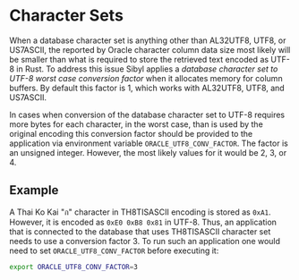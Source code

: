 # Character Sets

When a database character set is anything other than AL32UTF8, UTF8, or US7ASCII, the reported by Oracle character column data size most likely will be smaller than what is required to store the retrieved text encoded as UTF-8 in Rust. To address this issue Sibyl applies a *database character set to UTF-8 worst case conversion factor* when it allocates memory for column buffers. By default this factor is 1, which works with AL32UTF8, UTF8, and US7ASCII.

In cases when conversion of the database character set to UTF-8 requires more bytes for each character, in the worst case, than is used by the original encoding this conversion factor should be provided to the application via environment variable `ORACLE_UTF8_CONV_FACTOR`. The factor is an unsigned integer. However, the most likely values for it would be 2, 3, or 4.

## Example

A Thai Ko Kai "ก" character in TH8TISASCII encoding is stored as `0xA1`. However, it is encoded as `0xE0 0xB8 0x81` in UTF-8. Thus, an application that is connected to the database that uses TH8TISASCII character set needs to use a conversion factor 3. To run such an application one would need to set `ORACLE_UTF8_CONV_FACTOR` before executing it:

```sh
export ORACLE_UTF8_CONV_FACTOR=3
```
